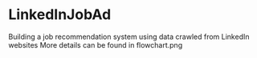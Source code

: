 # LinkedInJobAd
Building a job recommendation system using data crawled from LinkedIn websites
More details can be found in flowchart.png
